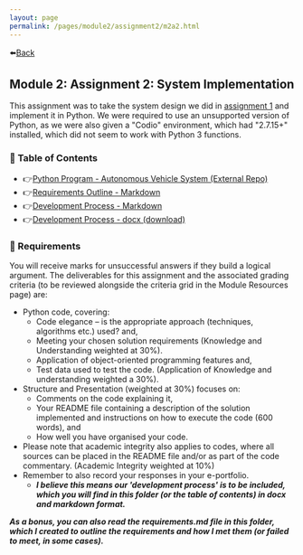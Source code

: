 ```yaml
---
layout: page
permalink: /pages/module2/assignment2/m2a2.html
---
```


⬅️[Back](/pages/module2.html)

## Module 2: Assignment 2: System Implementation

This assignment was to take the system design we did in [assignment 1](/pages/module2/assignment1/m2a1.html) and implement it in Python. We were required to use an unsupported version of Python, as we were also given a "Codio" environment, which had "2.7.15+" installed, which did not seem to work with Python 3 functions.

### 🐸 Table of Contents

- 👉[Python Program - Autonomous Vehicle System (External Repo)](https://github.com/turbits/essex-m2a2.html)
- 👉[Requirements Outline - Markdown](/pages/module2/assignment2/requirements.html)
- 👉[Development Process - Markdown](/pages/module2/assignment2/development-process.html)
- 👉[Development Process - docx (download)](/pages/module2/assignment2/development-process.docx)

### 📝 Requirements

You will receive marks for unsuccessful answers if they build a logical argument. The deliverables for this assignment and the associated grading criteria (to be reviewed alongside the criteria grid in the Module Resources page) are:

- Python code, covering:
  - Code elegance – is the appropriate approach (techniques, algorithms etc.) used? and,
  - Meeting your chosen solution requirements (Knowledge and Understanding weighted at 30%).
  - Application of object-oriented programming features and,
  - Test data used to test the code. (Application of Knowledge and understanding weighted a 30%).
- Structure and Presentation (weighted at 30%) focuses on:
  - Comments on the code explaining it,
  - Your README file containing a description of the solution implemented and instructions on how to execute the code (600 words), and
  - How well you have organised your code.
- Please note that academic integrity also applies to codes, where all sources can be placed in the README file and/or as part of the code commentary. (Academic Integrity weighted at 10%)
- Remember to also record your responses in your e-portfolio.
  - **_I believe this means our 'development process' is to be included, which you will find in this folder (or the table of contents) in docx and markdown format._**

**_As a bonus, you can also read the requirements.md file in this folder, which I created to outline the requirements and how I met them (or failed to meet, in some cases)._**

